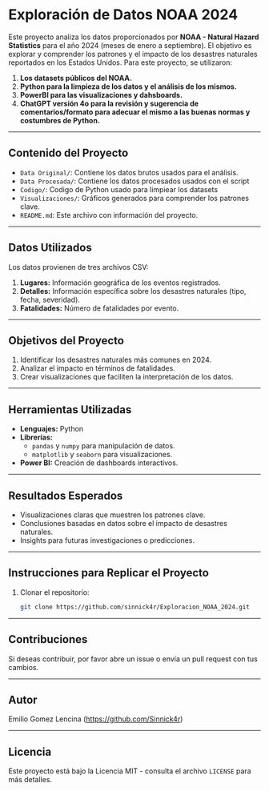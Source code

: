 # Exploración de Datos NOAA 2024

Este proyecto analiza los datos proporcionados por **NOAA - Natural Hazard Statistics** para el año 2024 (meses de enero a septiembre). El objetivo es explorar y comprender los patrones y el impacto de los desastres naturales reportados en los Estados Unidos. 
Para este proyecto, se utilizaron:

1. **Los datasets públicos del NOAA.**
2. **Python para la limpieza de los datos y el análisis de los mismos.**
3. **PowerBI para las visualizaciones y dahsboards.**
4. **ChatGPT versión 4o para la revisión y sugerencia de comentarios/formato para adecuar el mismo a las buenas normas y costumbres de Python.**

---

## **Contenido del Proyecto**

- `Data Original/`: Contiene los datos brutos usados para el análisis.
- `Data Procesada/`: Contiene los datos procesados usados con el script
- `Codigo/`: Codigo de Python usado para limpiear los datasets
- `Visualizaciones/`: Gráficos generados para comprender los patrones clave.
- `README.md`: Este archivo con información del proyecto.

---

## **Datos Utilizados**

Los datos provienen de tres archivos CSV:

1. **Lugares:** Información geográfica de los eventos registrados.
2. **Detalles:** Información específica sobre los desastres naturales (tipo, fecha, severidad).
3. **Fatalidades:** Número de fatalidades por evento.

---

## **Objetivos del Proyecto**

1. Identificar los desastres naturales más comunes en 2024.
2. Analizar el impacto en términos de fatalidades.
3. Crear visualizaciones que faciliten la interpretación de los datos.

---

## **Herramientas Utilizadas**

- **Lenguajes:** Python
- **Librerías:**
  - `pandas` y `numpy` para manipulación de datos.
  - `matplotlib` y `seaborn` para visualizaciones.
- **Power BI:** Creación de dashboards interactivos.

---

## **Resultados Esperados**

- Visualizaciones claras que muestren los patrones clave.
- Conclusiones basadas en datos sobre el impacto de desastres naturales.
- Insights para futuras investigaciones o predicciones.

---

## **Instrucciones para Replicar el Proyecto**

1. Clonar el repositorio:
   ```bash
   git clone https://github.com/sinnick4r/Exploracion_NOAA_2024.git
   ```
---

## **Contribuciones**

Si deseas contribuir, por favor abre un issue o envía un pull request con tus cambios. 

---

## **Autor**

Emilio Gomez Lencina (https://github.com/Sinnick4r)

---

## **Licencia**

Este proyecto está bajo la Licencia MIT - consulta el archivo `LICENSE` para más detalles.
